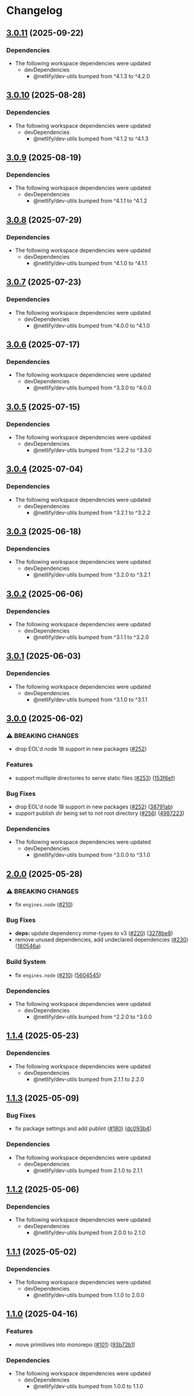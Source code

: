 # Changelog

## [3.0.11](https://github.com/netlify/primitives/compare/static-v3.0.10...static-v3.0.11) (2025-09-22)


### Dependencies

* The following workspace dependencies were updated
  * devDependencies
    * @netlify/dev-utils bumped from ^4.1.3 to ^4.2.0

## [3.0.10](https://github.com/netlify/primitives/compare/static-v3.0.9...static-v3.0.10) (2025-08-28)


### Dependencies

* The following workspace dependencies were updated
  * devDependencies
    * @netlify/dev-utils bumped from ^4.1.2 to ^4.1.3

## [3.0.9](https://github.com/netlify/primitives/compare/static-v3.0.8...static-v3.0.9) (2025-08-19)


### Dependencies

* The following workspace dependencies were updated
  * devDependencies
    * @netlify/dev-utils bumped from ^4.1.1 to ^4.1.2

## [3.0.8](https://github.com/netlify/primitives/compare/static-v3.0.7...static-v3.0.8) (2025-07-29)


### Dependencies

* The following workspace dependencies were updated
  * devDependencies
    * @netlify/dev-utils bumped from ^4.1.0 to ^4.1.1

## [3.0.7](https://github.com/netlify/primitives/compare/static-v3.0.6...static-v3.0.7) (2025-07-23)


### Dependencies

* The following workspace dependencies were updated
  * devDependencies
    * @netlify/dev-utils bumped from ^4.0.0 to ^4.1.0

## [3.0.6](https://github.com/netlify/primitives/compare/static-v3.0.5...static-v3.0.6) (2025-07-17)


### Dependencies

* The following workspace dependencies were updated
  * devDependencies
    * @netlify/dev-utils bumped from ^3.3.0 to ^4.0.0

## [3.0.5](https://github.com/netlify/primitives/compare/static-v3.0.4...static-v3.0.5) (2025-07-15)


### Dependencies

* The following workspace dependencies were updated
  * devDependencies
    * @netlify/dev-utils bumped from ^3.2.2 to ^3.3.0

## [3.0.4](https://github.com/netlify/primitives/compare/static-v3.0.3...static-v3.0.4) (2025-07-04)


### Dependencies

* The following workspace dependencies were updated
  * devDependencies
    * @netlify/dev-utils bumped from ^3.2.1 to ^3.2.2

## [3.0.3](https://github.com/netlify/primitives/compare/static-v3.0.2...static-v3.0.3) (2025-06-18)


### Dependencies

* The following workspace dependencies were updated
  * devDependencies
    * @netlify/dev-utils bumped from ^3.2.0 to ^3.2.1

## [3.0.2](https://github.com/netlify/primitives/compare/static-v3.0.1...static-v3.0.2) (2025-06-06)


### Dependencies

* The following workspace dependencies were updated
  * devDependencies
    * @netlify/dev-utils bumped from ^3.1.1 to ^3.2.0

## [3.0.1](https://github.com/netlify/primitives/compare/static-v3.0.0...static-v3.0.1) (2025-06-03)


### Dependencies

* The following workspace dependencies were updated
  * devDependencies
    * @netlify/dev-utils bumped from ^3.1.0 to ^3.1.1

## [3.0.0](https://github.com/netlify/primitives/compare/static-v2.0.0...static-v3.0.0) (2025-06-02)


### ⚠ BREAKING CHANGES

* drop EOL'd node 18 support in new packages ([#252](https://github.com/netlify/primitives/issues/252))

### Features

* support multiple directories to serve static files ([#253](https://github.com/netlify/primitives/issues/253)) ([153f6ef](https://github.com/netlify/primitives/commit/153f6efda2e681d98753ebd7a1cb487ffc55560b))


### Bug Fixes

* drop EOL'd node 18 support in new packages ([#252](https://github.com/netlify/primitives/issues/252)) ([38791ab](https://github.com/netlify/primitives/commit/38791ab91dcbf1f05093ba123eaccdf960a2d6e7))
* support publish dir being set to not root directory ([#256](https://github.com/netlify/primitives/issues/256)) ([4987223](https://github.com/netlify/primitives/commit/4987223d8850d4a724eb6f9bdbc855edbe463e50))


### Dependencies

* The following workspace dependencies were updated
  * devDependencies
    * @netlify/dev-utils bumped from ^3.0.0 to ^3.1.0

## [2.0.0](https://github.com/netlify/primitives/compare/static-v1.1.4...static-v2.0.0) (2025-05-28)


### ⚠ BREAKING CHANGES

* fix `engines.node` ([#210](https://github.com/netlify/primitives/issues/210))

### Bug Fixes

* **deps:** update dependency mime-types to v3 ([#220](https://github.com/netlify/primitives/issues/220)) ([3278be8](https://github.com/netlify/primitives/commit/3278be806e465c3baa4ee75a977350e1ede1111b))
* remove unused dependencies, add undeclared dependencies ([#230](https://github.com/netlify/primitives/issues/230)) ([180546a](https://github.com/netlify/primitives/commit/180546aa03b569000ed52cafb07014e9a4c76a1a))


### Build System

* fix `engines.node` ([#210](https://github.com/netlify/primitives/issues/210)) ([5604545](https://github.com/netlify/primitives/commit/56045450d0f6c24988a8956c1946209bda4502bc))


### Dependencies

* The following workspace dependencies were updated
  * devDependencies
    * @netlify/dev-utils bumped from ^2.2.0 to ^3.0.0

## [1.1.4](https://github.com/netlify/primitives/compare/static-v1.1.3...static-v1.1.4) (2025-05-23)


### Dependencies

* The following workspace dependencies were updated
  * devDependencies
    * @netlify/dev-utils bumped from 2.1.1 to 2.2.0

## [1.1.3](https://github.com/netlify/primitives/compare/static-v1.1.2...static-v1.1.3) (2025-05-09)


### Bug Fixes

* fix package settings and add publint ([#180](https://github.com/netlify/primitives/issues/180)) ([dc093b4](https://github.com/netlify/primitives/commit/dc093b4bece80c79b73981602033e60497f87aa4))


### Dependencies

* The following workspace dependencies were updated
  * devDependencies
    * @netlify/dev-utils bumped from 2.1.0 to 2.1.1

## [1.1.2](https://github.com/netlify/primitives/compare/static-v1.1.1...static-v1.1.2) (2025-05-06)


### Dependencies

* The following workspace dependencies were updated
  * devDependencies
    * @netlify/dev-utils bumped from 2.0.0 to 2.1.0

## [1.1.1](https://github.com/netlify/primitives/compare/static-v1.1.0...static-v1.1.1) (2025-05-02)


### Dependencies

* The following workspace dependencies were updated
  * devDependencies
    * @netlify/dev-utils bumped from 1.1.0 to 2.0.0

## [1.1.0](https://github.com/netlify/primitives/compare/static-v1.0.0...static-v1.1.0) (2025-04-16)


### Features

* move primitives into monorepo ([#101](https://github.com/netlify/primitives/issues/101)) ([93b72b1](https://github.com/netlify/primitives/commit/93b72b1364022e45cbd87814dc6aa235f1e1c83e))


### Dependencies

* The following workspace dependencies were updated
  * devDependencies
    * @netlify/dev-utils bumped from 1.0.0 to 1.1.0
